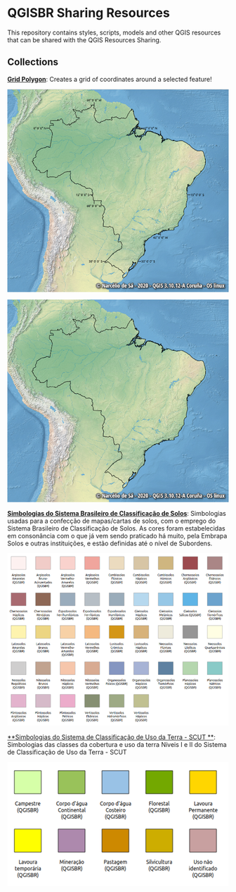 # QGISBR Sharing Resources

This repository contains styles, scripts, models and other QGIS 
resources that can be shared with the QGIS Resources Sharing.

## Collections

[**Grid Polygon**](https://github.com/qgisbr/QGISBR-Resources/tree/main/collections/grid_polygon): Creates a grid of coordinates around a selected feature!

![With Grid](collections/grid_polygon/preview/with_grid.png)

![No Grid](collections/grid_polygon/preview/no_grid.png)

[**Simbologias do Sistema Brasileiro de Classificação de Solos**](https://github.com/qgisbr/QGISBR-Resources/tree/main/collections/classificacao_solos_embrapa): Simbologias usadas para a confecção de mapas/cartas de solos, com o emprego do Sistema Brasileiro de Classificação de Solos. As cores foram estabelecidas em consonância com o que já vem sendo praticado há muito, pela Embrapa Solos e outras instituições, e estão definidas até o nível de Subordens.

![Simbologias](collections/classificacao_solos_embrapa/preview/solos.png)

[**Simbologias do Sistema de Classificação de Uso da Terra - SCUT **](https://github.com/qgisbr/QGISBR-Resources/tree/main/collections/sistema_classificacao_uso_terra_scut): Simbologias das classes da cobertura e uso da terra Níveis I e II do Sistema de Classificação de Uso da Terra - SCUT 

![Simbologias](collections/sistema_classificacao_uso_terra_scut/preview/uso_terra.png)



